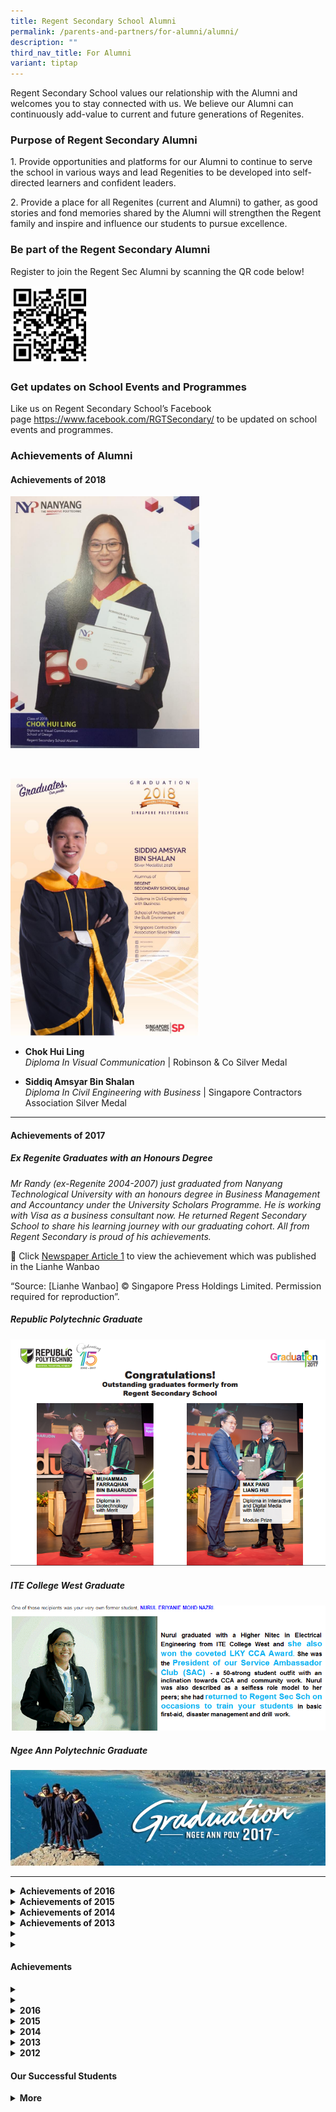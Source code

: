 ```yaml
---
title: Regent Secondary School Alumni
permalink: /parents-and-partners/for-alumni/alumni/
description: ""
third_nav_title: For Alumni
variant: tiptap
---
```

<p>Regent Secondary School values our relationship with the Alumni and welcomes
you to stay connected with us. We believe our Alumni can continuously add-value
to current and future generations of Regenites.</p>
<h3><strong>Purpose of Regent Secondary Alumni</strong></h3>
<p>1. Provide opportunities and platforms for our Alumni to continue to serve
the school in various ways and lead Regenities to be developed into self-directed
learners and confident leaders.</p>
<p>2. Provide a place for all Regenites (current and Alumni) to gather, as
good stories and fond memories shared by the Alumni will strengthen the
Regent family and inspire and influence our students to pursue excellence.</p>
<h3><strong>Be part of the Regent Secondary Alumni</strong></h3>
<p>Register to join the Regent Sec Alumni by scanning the QR code below!</p>
<div class="isomer-image-wrapper">
<img style="width:25%" height="auto" width="100%" src="/images/For%20Alumni/Alumni_QR-300x300.png">
</div>
<h3><strong>Get updates on School Events and Programmes</strong></h3>
<p>Like us on Regent Secondary School’s Facebook page&nbsp;<a href="https://www.facebook.com/RGTSecondary/" rel="noopener noreferrer nofollow" target="_blank">https://www.facebook.com/RGTSecondary/</a>&nbsp;to
be updated on school events and programmes.</p>
<h3><strong>Achievements of Alumni</strong></h3>
<p></p>
<h4><strong>Achievements of 2018</strong></h4>
<div class="isomer-image-wrapper">
<img style="width:60%" height="auto" width="100%" src="/images/For%20Alumni/37370425_1945674552155539_8707109778100322304_n.jpg">
</div>
<p>
<br>
</p>
<div class="isomer-image-wrapper">
<img style="width:60%" height="auto" width="100%" src="/images/For%20Alumni/Siddiq-Amsyar_Regent.jpg">
</div>
<ul data-tight="true" class="tight">
<li>
<p><strong>Chok Hui Ling</strong>
<br><em>Diploma In Visual Communication</em> | Robinson &amp; Co Silver Medal</p>
</li>
<li>
<p><strong>Siddiq Amsyar Bin Shalan</strong>
<br><em>Diploma In Civil Engineering with Business</em> | Singapore Contractors
Association Silver Medal</p>
</li>
</ul>
<hr>
<h4><strong>Achievements of 2017</strong></h4>
<h5><strong>Ex Regenite Graduates with an Honours Degree</strong></h5>
<p><em>Mr&nbsp;Randy&nbsp;(ex-Regenite 2004-2007) just graduated from Nanyang Technological University with an honours degree in Business Management and Accountancy under the University Scholars Programme. He is working with Visa as a business consultant now. He returned Regent Secondary School to share his learning journey with our graduating cohort. All from Regent Secondary is proud of his achievements.</em>
</p>
<p>📰 Click <a href="/files/Randy.pdf" rel="noopener noreferrer nofollow" target="_blank">Newspaper Article 1</a> to
view the achievement which was published in the Lianhe&nbsp;Wanbao</p>
<p>“Source: [Lianhe Wanbao] © Singapore Press Holdings Limited. Permission
required for reproduction”.</p>
<h5><strong>Republic Polytechnic Graduate</strong></h5>
<div class="isomer-image-wrapper">
<img style="width: 100%" height="auto" width="100%" alt="" src="/images/For%20Alumni/RP-Grad-Former_12_09_17-e1505192740467.png">
</div>
<p></p>
<h5><strong>ITE College West Graduate</strong></h5>
<div class="isomer-image-wrapper">
<img style="width: 100%" height="auto" width="100%" alt="" src="/images/For%20Alumni/Nurul-Eriyanie-Mohd-Nazri.png">
</div>
<p></p>
<h5><strong>Ngee Ann Polytechnic Graduate</strong></h5>
<div class="isomer-image-wrapper">
<img style="width: 100%" height="auto" width="100%" alt="" src="/images/For%20Alumni/image001.jpg">
</div>
<hr>
<div data-type="detailGroup" class="isomer-accordion isomer-accordion-white">
<details class="isomer-details">
<summary><strong>Achievements of 2016</strong>
</summary>
<div data-type="detailsContent" class="isomer-details-content">
<p></p>
</div>
</details>
<details class="isomer-details">
<summary><strong>Achievements of 2015</strong>
</summary>
<div data-type="detailsContent" class="isomer-details-content">
<p></p>
</div>
</details>
<details class="isomer-details">
<summary><strong>Achievements of 2014</strong>
</summary>
<div data-type="detailsContent" class="isomer-details-content">
<p></p>
<h5></h5>
</div>
</details>
<details class="isomer-details">
<summary><strong>Achievements of 2013</strong>
</summary>
<div data-type="detailsContent" class="isomer-details-content">
<p></p>
<p></p>
</div>
</details>
<details class="isomer-details">
<summary></summary>
<div data-type="detailsContent" class="isomer-details-content">
<p></p>
</div>
</details>
<details class="isomer-details">
<summary></summary>
<div data-type="detailsContent" class="isomer-details-content">
<p></p>
</div>
</details>
</div>
<h4>Achievements</h4>
<div data-type="detailGroup" class="isomer-accordion isomer-accordion-white">
<details class="isomer-details">
<summary></summary>
<div data-type="detailsContent" class="isomer-details-content">
<p></p>
</div>
</details>
<details class="isomer-details">
<summary></summary>
<div data-type="detailsContent" class="isomer-details-content">
<p></p>
</div>
</details>
<details class="isomer-details">
<summary><strong>2016</strong>
</summary>
<div data-type="detailsContent" class="isomer-details-content">
<p></p>
<div class="isomer-image-wrapper">
<img style="width:50%" height="auto" width="100%" src="/images/For%20Alumni/Siti-zaliha-bte.jpeg">
</div>
<ul data-tight="true" class="tight">
<li>
<p><strong>Siti Zaliha Binte Othman</strong>
<br><em>Diploma a Chemical &amp; Pharmaceutical Technology</em>
</p>
</li>
</ul>
<p></p>
<div class="isomer-image-wrapper">
<img style="width:50%" height="auto" width="100%" src="/images/For%20Alumni/lim-xin-ying-1.jpeg">
</div>
<ul data-tight="true" class="tight">
<li>
<p><strong>Lim Xin Ying Shirlyn</strong>
<br><em>Diploma in Business Informatics</em>
</p>
</li>
<li>
<p><strong>Ang Wei Sheng</strong>
<br><em>Diploma in Manufacturing Engineering</em> | Siemens Award for Outstanding
Project Work</p>
</li>
<li>
<p><strong>Edmund Chen Chye Chai</strong>
<br><em>Diploma in Motion Graphics &amp; Broadcast Design</em> | Calyon Creativity
Award</p>
</li>
<li>
<p><strong>Rachael Lum Hui Ting</strong>
<br><em>Diploma in Motion Graphics &amp; Broadcast Design</em>
</p>
<ul data-tight="true" class="tight">
<li>
<p>Lee Hsien Loong Award</p>
</li>
<li>
<p>Infinite Frameworks Gold Medal</p>
</li>
<li>
<p>Infinite Frameworks Award for Outstanding Project Work (MGBD)</p>
<ul data-tight="true" class="tight">
<li>
<p>📹 <strong><a href="https://youtu.be/9Fd9I2U06Ko" rel="noopener nofollow" target="_blank">Click here to watch</a></strong> video
of Lee Hsien Loong Award recipient Rachael Lum.</p>
</li>
</ul>
</li>
</ul>
</li>
</ul>
<div class="isomer-image-wrapper">
<img style="width: 100%" height="auto" width="100%" alt="" src="/images/For%20Alumni/rachel-768x768.jpg">
</div>
<p><em>Lee Hsien Loong Award presented to Rachael Lum Hui Ting</em>
</p>
<div class="isomer-image-wrapper">
<img style="width:75%" height="auto" width="100%" src="/images/For%20Alumni/republic-poly.jpeg">
</div>
<div class="isomer-image-wrapper">
<img style="width: 100%" height="auto" width="100%" alt="" src="/images/For%20Alumni/Edmund-ang.jpg">
</div>
<ul data-tight="true" class="tight">
<li>
<p><strong>Amanda Ho Qin Yi</strong>
<br><em>Diploma in Supply Chain Management</em> | Republic Award</p>
</li>
<li>
<p><strong>Lee Tin Hwee</strong>
<br><em>Diploma in Biomedical Sciences</em> | Polytechnic Foundation Programe
Scholarship</p>
</li>
<li>
<p><strong>Max Pang Liang Hui</strong>
<br><em>Diploma in Interactive and Digital Media</em> | Diploma Prize</p>
</li>
<li>
<p><strong>Edmund Ang Jun Yan</strong>
<br><em>Diploma in Materials Science</em> | Republic Award</p>
</li>
</ul>
<p></p>
</div>
</details>
<details class="isomer-details">
<summary><strong>2015</strong>
</summary>
<div data-type="detailsContent" class="isomer-details-content">
<p></p>
<div class="isomer-image-wrapper">
<img style="width: 100%" height="auto" width="100%" alt="" src="/images/For%20Alumni/2015-RP.jpg">
</div>
<p></p>
</div>
</details>
<details class="isomer-details">
<summary><strong>2014</strong>
</summary>
<div data-type="detailsContent" class="isomer-details-content">
<p></p>
<h4><strong>Nanyang Polytechnic</strong></h4>
<p><strong>Outstanding Graduands 2014</strong>
</p>
<ul data-tight="true" class="tight">
<li>
<p><strong>Jonathan Lian Junwen</strong>
<br><em>Diploma In Sports &amp; Wellness Management</em> | The Singapore Sports
Council Bronze Medal</p>
</li>
<li>
<p><strong>Tay Guek Cheng Sandra</strong>
<br><em>Diploma In Visual Communication</em> | Starlite Silver Medal</p>
</li>
<li>
<p><strong>Wang Chenhao</strong>
<br><em>Diploma In Biomedical Engineering</em> | Bd Medical Bronze Medal</p>
</li>
<li>
<p><strong>Wynne Celina Effendy</strong>
<br><em>Diploma In Digital Visual Effects</em> | Lucasfilm Singapore Silver
Medal</p>
</li>
</ul>
<p></p>
</div>
</details>
<details class="isomer-details">
<summary><strong>2013</strong>
</summary>
<div data-type="detailsContent" class="isomer-details-content">
<p></p>
<div class="isomer-image-wrapper">
<img style="width: 100%" height="auto" width="100%" alt="" src="/images/For%20Alumni/Gradposter2013-regent-758x1024.jpg">
</div>
<p></p>
<div class="isomer-image-wrapper">
<img style="width: 100%" height="auto" width="100%" alt="" src="/images/For%20Alumni/123.png">
</div>
<p></p>
</div>
</details>
<details class="isomer-details">
<summary><strong>2012</strong>
</summary>
<div data-type="detailsContent" class="isomer-details-content">
<p></p>
<div class="isomer-image-wrapper">
<img style="width: 100%" height="auto" width="100%" alt="" src="/images/For%20Alumni/alumni_banner.jpg">
</div>
<div class="isomer-image-wrapper">
<img style="width:50%" height="auto" width="100%" src="/images/For%20Alumni/sg_poly.jpg">
</div>
<ul data-tight="true" class="tight">
<li>
<p><strong>Lim Hong Yi</strong>
<br><em>Diploma in Maritime Transportation Management</em>
</p>
<ul data-tight="true" class="tight">
<li>
<p>Singapore Shipping Association Prize</p>
</li>
<li>
<p>Diploma with Merit</p>
</li>
</ul>
</li>
<li>
<p><strong>Yong Lynn</strong>
<br><em>Diploma in Financial Informatics</em>
</p>
<ul data-tight="true" class="tight">
<li>
<p>Diploma with Merit</p>
</li>
<li>
<p>KS Energy Prize</p>
</li>
</ul>
</li>
</ul>
<p></p>
<div class="isomer-image-wrapper">
<img style="width:50%" height="auto" width="100%" src="/images/For%20Alumni/ngee_ann_poly.jpg">
</div>
<ul data-tight="true" class="tight">
<li>
<p><strong>Adelle Ong Fang Min</strong>
<br><em>Diploma in Early Childhood Education</em>
</p>
<ul data-tight="true" class="tight">
<li>
<p>Diploma with Merit</p>
</li>
<li>
<p>PAP Community Foundation Prize</p>
</li>
<li>
<p>Diploma Plus: Certificate in Business</p>
</li>
</ul>
</li>
<li>
<p><strong>Michelle Chan Shu Hui</strong>
<br><em>Diploma in Chinese Media &amp; Communication</em>
</p>
<ul data-tight="true" class="tight">
<li>
<p>Diploma with Merit</p>
</li>
<li>
<p>Threesixzero Production Prize</p>
</li>
</ul>
</li>
</ul>
<p></p>
<div class="isomer-image-wrapper">
<img style="width:50%" height="auto" width="100%" src="/images/For%20Alumni/ny_poly.jpg">
</div>
<ul data-tight="true" class="tight">
<li>
<p><strong>Nora Fong Jianyi</strong>
<br><em>Diploma in Industrial Design</em>
</p>
<ul data-tight="true" class="tight">
<li>
<p>Scanteak Award for Outstanding Project Work</p>
</li>
</ul>
</li>
</ul>
<p></p>
<div class="isomer-image-wrapper">
<img style="width: 100%" height="auto" width="100%" alt="" src="/images/For%20Alumni/alumni-nyp-2.jpg">
</div>
<p></p>
<div class="isomer-image-wrapper">
<img style="width: 25%;" height="auto" width="100%" src="/images/For%20Alumni/ajc.jpg">
</div>
<ul data-tight="true" class="tight">
<li>
<p><strong>Toh Yi An</strong>
<br><em>GCE A Levels - 5 Distinctions</em> | Anderson Junior College</p>
</li>
</ul>
<p></p>
<div class="isomer-image-wrapper">
<img style="width: 25%;" height="auto" width="100%" src="/images/For%20Alumni/jjc.jpg">
</div>
<ul data-tight="true" class="tight">
<li>
<p><strong>Toh Yong Hung</strong>
<br><em>NTU College Scholarship</em> | Jurong Junior College</p>
</li>
</ul>
</div>
</details>
</div>
<p></p>
<h4>Our Successful Students</h4>
<div data-type="detailGroup" class="isomer-accordion-group isomer-accordion isomer-accordion-white">
<details class="isomer-details">
<summary><strong>More</strong>
</summary>
<div data-type="detailsContent" class="isomer-details-content">
<div class="isomer-image-wrapper">
<img style="width: 100%" height="auto" width="100%" alt="" src="/images/For%20Alumni/successful-student-1.png">
</div>
<p></p>
<div class="isomer-image-wrapper">
<img style="width: 100%" height="auto" width="100%" alt="" src="/images/For%20Alumni/successful-student-2.png">
</div>
<p></p>
<div class="isomer-image-wrapper">
<img style="width: 100%" height="auto" width="100%" alt="" src="/images/For%20Alumni/successful-student-3.png">
</div>
<p></p>
<div class="isomer-image-wrapper">
<img style="width: 100%" height="auto" width="100%" alt="" src="/images/For%20Alumni/successful-student-4.png">
</div>
<p></p>
<div class="isomer-image-wrapper">
<img style="width: 100%" height="auto" width="100%" alt="" src="/images/For%20Alumni/successful-student-5.png">
</div>
<p></p>
<div class="isomer-image-wrapper">
<img style="width: 100%" height="auto" width="100%" alt="" src="/images/For%20Alumni/successful-student-6.png">
</div>
<p></p>
<div class="isomer-image-wrapper">
<img style="width: 100%" height="auto" width="100%" alt="" src="/images/For%20Alumni/successful-student-7.png">
</div>
<p></p>
<div class="isomer-image-wrapper">
<img style="width: 100%" height="auto" width="100%" alt="" src="/images/For%20Alumni/successful-student-8.png">
</div>
<p></p>
<div class="isomer-image-wrapper">
<img style="width: 100%" height="auto" width="100%" alt="" src="/images/For%20Alumni/successful-student-9.png">
</div>
<p></p>
<div class="isomer-image-wrapper">
<img style="width: 100%" height="auto" width="100%" alt="" src="/images/For%20Alumni/successful-student-10.png">
</div>
<p></p>
<div class="isomer-image-wrapper">
<img style="width: 100%" height="auto" width="100%" alt="" src="/images/For%20Alumni/successful-student-11.png">
</div>
<p></p>
<div class="isomer-image-wrapper">
<img style="width: 100%" height="auto" width="100%" alt="" src="/images/For%20Alumni/successful-student-12.png">
</div>
<p></p>
<div class="isomer-image-wrapper">
<img style="width: 100%" height="auto" width="100%" alt="" src="/images/For%20Alumni/successful-student-13.png">
</div>
<p></p>
<div class="isomer-image-wrapper">
<img style="width: 100%" height="auto" width="100%" alt="" src="/images/For%20Alumni/successful-student-14.png">
</div>
<p></p>
<div class="isomer-image-wrapper">
<img style="width: 100%" height="auto" width="100%" alt="" src="/images/For%20Alumni/successful-student-15.png">
</div>
<p></p>
<div class="isomer-image-wrapper">
<img style="width: 100%" height="auto" width="100%" alt="" src="/images/For%20Alumni/successful-student-16.png">
</div>
<p></p>
<div class="isomer-image-wrapper">
<img style="width: 100%" height="auto" width="100%" alt="" src="/images/For%20Alumni/successful-student-17.png">
</div>
<p></p>
<div class="isomer-image-wrapper">
<img style="width: 100%" height="auto" width="100%" alt="" src="/images/For%20Alumni/successful-student-18.png">
</div>
<p><strong><em>More successful stories coming up!</em></strong>
</p>
</div>
</details>
</div>
<p></p>